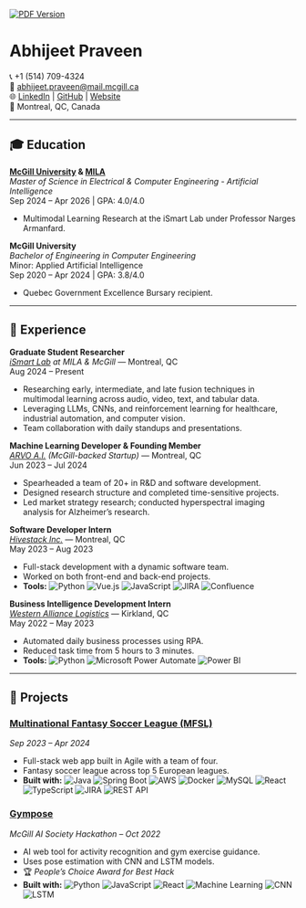 <p align="left">
  <a href="https://github.com/abhijeetpraveen/Abhijeet-Praveen-s-Resume/raw/1922602767c6f72aa4b60752ad130d5c623cee37/Abhijeet%20Praveen's%20Resume.pdf" download>
    <img src="https://img.shields.io/badge/Download%20PDF-red?style=for-the-badge&logo=adobeacrobatreader&logoColor=white" alt="PDF Version">
  </a>
</p>



# Abhijeet Praveen

📞 +1 (514) 709-4324  
📧 [abhijeet.praveen@mail.mcgill.ca](mailto:abhijeet.praveen@mail.mcgill.ca)  
🌐 [LinkedIn](https://www.linkedin.com/in/abhijeetpraveen) | [GitHub](https://github.com/abhijeetpraveen)  | [Website](https://www.abhijeetpraveen.com)  
📍 Montreal, QC, Canada  

---

## 🎓 Education

**[McGill University](https://www.mcgill.ca/) & [MILA](https://mila.quebec/en)**  
*Master of Science in Electrical & Computer Engineering - Artificial Intelligence*  
Sep 2024 – Apr 2026 | GPA: 4.0/4.0  
- Multimodal Learning Research at the iSmart Lab under Professor Narges Armanfard.

**McGill University**  
*Bachelor of Engineering in Computer Engineering*  
Minor: Applied Artificial Intelligence  
Sep 2020 – Apr 2024 | GPA: 3.8/4.0  
- Quebec Government Excellence Bursary recipient.

---

## 💼 Experience

**Graduate Student Researcher**  
*[iSmart Lab](https://ismart.ece.mcgill.ca/) at MILA & McGill* — Montreal, QC  
Aug 2024 – Present  
- Researching early, intermediate, and late fusion techniques in multimodal learning across audio, video, text, and tabular data.  
- Leveraging LLMs, CNNs, and reinforcement learning for healthcare, industrial automation, and computer vision.  
- Team collaboration with daily standups and presentations.

**Machine Learning Developer & Founding Member**  
*[ARVO A.I.](https://www.arvoai.ca/) (McGill-backed Startup)* — Montreal, QC  
Jun 2023 – Jul 2024  
- Spearheaded a team of 20+ in R&D and software development.  
- Designed research structure and completed time-sensitive projects.  
- Led market strategy research; conducted hyperspectral imaging analysis for Alzheimer’s research.

**Software Developer Intern**  
*[Hivestack Inc.](https://www.hivestack.com/)* — Montreal, QC  
May 2023 – Aug 2023  
- Full-stack development with a dynamic software team.  
- Worked on both front-end and back-end projects.  
- **Tools:** ![Python](https://img.shields.io/badge/-Python-3776AB?logo=python&logoColor=white) ![Vue.js](https://img.shields.io/badge/-Vue.js-4FC08D?logo=vuedotjs&logoColor=white) ![JavaScript](https://img.shields.io/badge/-JavaScript-F7DF1E?logo=javascript&logoColor=black) ![JIRA](https://img.shields.io/badge/-JIRA-0052CC?logo=jira&logoColor=white) ![Confluence](https://img.shields.io/badge/-Confluence-172B4D?logo=confluence&logoColor=white)

**Business Intelligence Development Intern**  
*[Western Alliance Logistics](https://westernalliancelogistics.com/)* — Kirkland, QC  
May 2022 – May 2023  
- Automated daily business processes using RPA.  
- Reduced task time from 5 hours to 3 minutes.  
- **Tools:** ![Python](https://img.shields.io/badge/-Python-3776AB?logo=python&logoColor=white) ![Microsoft Power Automate](https://img.shields.io/badge/-Power%20Automate-0078D4?logo=powerautomate&logoColor=white) ![Power BI](https://img.shields.io/badge/-Power%20BI-F2C811?logo=powerbi&logoColor=black)

---

## 🚀 Projects

### [Multinational Fantasy Soccer League (MFSL)](https://github.com/mfsl-capstone)  
*Sep 2023 – Apr 2024*  
- Full-stack web app built in Agile with a team of four.  
- Fantasy soccer league across top 5 European leagues.  
- **Built with:** ![Java](https://img.shields.io/badge/-Java-007396?logo=java&logoColor=white) ![Spring Boot](https://img.shields.io/badge/-Spring%20Boot-6DB33F?logo=springboot&logoColor=white) ![AWS](https://img.shields.io/badge/-AWS-232F3E?logo=amazonaws&logoColor=white) ![Docker](https://img.shields.io/badge/-Docker-2496ED?logo=docker&logoColor=white) ![MySQL](https://img.shields.io/badge/-MySQL-4479A1?logo=mysql&logoColor=white) ![React](https://img.shields.io/badge/-React-61DAFB?logo=react&logoColor=black) ![TypeScript](https://img.shields.io/badge/-TypeScript-3178C6?logo=typescript&logoColor=white) ![JIRA](https://img.shields.io/badge/-JIRA-0052CC?logo=jira&logoColor=white) ![REST API](https://img.shields.io/badge/-REST%20API-000000?logo=flask&logoColor=white)

### [Gympose](https://devpost.com/software/gympose)  
*McGill AI Society Hackathon – Oct 2022*  
- AI web tool for activity recognition and gym exercise guidance.  
- Uses pose estimation with CNN and LSTM models.  
- 🏆 *People’s Choice Award for Best Hack*  
- **Built with:** ![Python](https://img.shields.io/badge/-Python-3776AB?logo=python&logoColor=white) ![JavaScript](https://img.shields.io/badge/-JavaScript-F7DF1E?logo=javascript&logoColor=black) ![React](https://img.shields.io/badge/-React-61DAFB?logo=react&logoColor=black) ![Machine Learning](https://img.shields.io/badge/-ML-brightgreen) ![CNN](https://img.shields.io/badge/-CNN-blueviolet) ![LSTM](https://img.shields.io/badge/-LSTM-blue)
